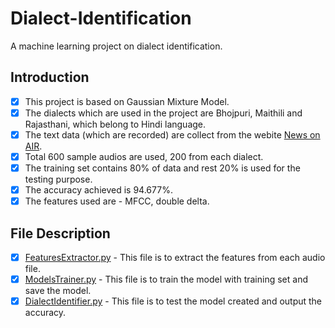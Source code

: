 # Dialect-Identification
A machine learning project on dialect identification.

## Introduction

- [x] This project is based on Gaussian Mixture Model.
- [x] The dialects which are used in the project are Bhojpuri, Maithili and Rajasthani, which belong to Hindi language.
- [x] The text data (which are recorded) are collect from the webite [News on AIR](https://newsonair.gov.in/).
- [x] Total 600 sample audios are used, 200 from each dialect.
- [x] The training set contains 80% of data and rest 20% is used for the testing purpose.
- [x] The accuracy achieved is 94.677%.
- [x] The features used are - MFCC, double delta.

## File Description
- [x] [FeaturesExtractor.py](https://github.com/pranav-pragyan/Dialect-Identification/blob/main/FeaturesExtractor.py) - This file is to extract the features from each audio file.
- [x] [ModelsTrainer.py](https://github.com/pranav-pragyan/Dialect-Identification/blob/main/ModelsTrainer.py) - This file is to train the model with training set and save the model.
- [x] [DialectIdentifier.py](https://github.com/pranav-pragyan/Dialect-Identification/blob/main/DialectIdentifier.py) - This file is to test the model created and output the accuracy.
